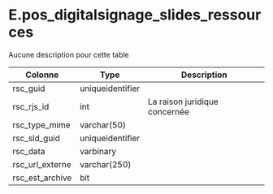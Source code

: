 # E.pos_digitalsignage_slides_ressources

Aucune description pour cette table

Colonne|Type|Description
---|---|---
rsc_guid|uniqueidentifier|
rsc_rjs_id|int|La raison juridique concernée 
rsc_type_mime|varchar(50)|
rsc_sld_guid|uniqueidentifier|
rsc_data|varbinary|
rsc_url_externe|varchar(250)|
rsc_est_archive|bit|
